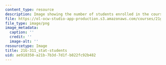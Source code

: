```yaml
---
content_type: resource
description: Image showing the number of students enrolled in the course.
file: https://ol-ocw-studio-app-production.s3.amazonaws.com/courses/21g-311-introduction-to-french-culture-spring-2014/ae918350a21b7b3d7d1fb822fc92b482_21G-311_stat-students.png
file_type: image/png
image_metadata:
  caption: ''
  credit: ''
  image-alt: ''
resourcetype: Image
title: 21G-311_stat-students
uid: ae918350-a21b-7b3d-7d1f-b822fc92b482
---
```

